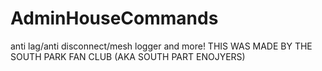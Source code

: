 # AdminHouseCommands
anti lag/anti disconnect/mesh logger and more!
THIS WAS MADE BY THE SOUTH PARK FAN CLUB (AKA SOUTH PART ENOJYERS)
